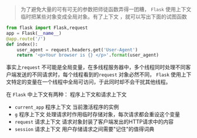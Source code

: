 
> 为了避免大量的可有可无的参数把师徒函数弄得一团糟， `Flask` 使用上下文临时把某些对象变成全局对象。有了上下文
，就可以写出下面的试图函数

```python
from flask import Flask,request
app = Flask(__name__)
@app.route('/')
def index():
    user_agent = request.headers.get('User-Agent')
    return '<p>Your browser is {} </p>'.format(user_agent)
```

事实上`request` 不可能是全局变量，在多线程服务器中，多个线程同时处理不同客户端发送的不同请求时，每个线程看到的`request`
对象必然不同， `Flask` 使用上下文特定的变量在一个线程中全局可访问，于此同时却不会干扰其他线程。 

在 `Flask` 中上下文有两种： 程序上下文和请求上下文

- `current_app` 程序上下文 当前激活程序的实例 
- `g` 程序上下文 处理请求时作用临时存储对象，每次请求都会重设这个变量
- `request` 请求上下文  请求对象封装了客户端发出的HTTP请求中的内容
- `session` 请求上下文  用户存储请求之间需要"记住"的值得词典





















